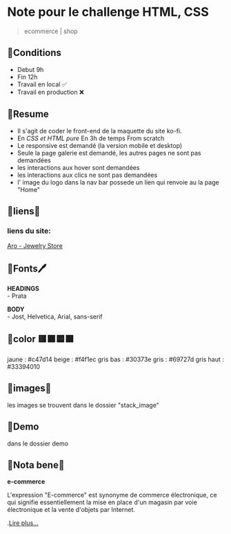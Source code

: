 # Note pour le challenge HTML, CSS
	
>  ecommerce | shop 

## 🔰Conditions
- Debut 9h
- Fin 12h
- Travail en local ✅
- Travail en production ❌
	
## 🔰Resume 
- Il s'agit de coder le front-end de la maquette du site ko-fi.
- En *CSS et HTML pure*  En 3h de temps  From scratch  
- Le responsive est demandé	(la version mobile et desktop)
- Seule la page galerie  est demandé, les autres pages ne sont pas demandées
- les interactions aux hover sont demandées
- les interactions aux clics ne sont pas demandées
- l' image du logo dans la nav bar possede un lien qui renvoie au la page "Home" 
	
## 🔰liens🔗

### liens du site:

[Aro - Jewelry Store](https://preview.themeforest.net/item/aro-jewelry-store-wordpress-theme/full_screen_preview/39962593?_ga=2.154561265.834433841.1737976565-424723307.1737976565) 
   
## 🔰Fonts🖊

**HEADINGS**  
	- Prata

**BODY**   
	- Jost, Helvetica, Arial, sans-serif


## 🔰color 🟥🟩🟦🟪
jaune : #c47d14
beige : #f4f1ec
gris bas : #30373e
gris  : #69727d
gris haut : #33394010



## 🔰images🌄
les images se trouvent dans le dossier "stack_image"

## 🔰Demo
dans le dossier demo

## 🔰Nota bene📖
**e-commerce**   

 L'expression "E-commerce" est synonyme de commerce électronique, ce qui signifie essentiellement la mise en place d'un magasin par voie électronique et la vente d'objets par Internet.


.[Lire plus...](https://hellodarwin.com/fr/blogue/quest-ce-quun-site-ecommerce)

